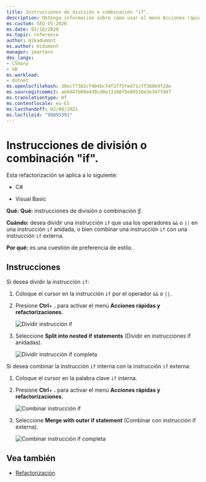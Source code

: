 ```yaml
---
title: Instrucciones de división o combinación "if".
description: Obtenga información sobre cómo usar el menú Acciones rápidas y refactorizaciones para dividir o combinar instrucciones if.
ms.custom: SEO-VS-2020
ms.date: 03/10/2020
ms.topic: reference
author: mikadumont
ms.author: midumont
manager: jmartens
dev_langs:
- CSharp
- VB
ms.workload:
- dotnet
ms.openlocfilehash: 30ec77382cf404bc74f2ff5fed71cff360b9f28e
ms.sourcegitcommit: ae6d47b09a439cd0e13180f5e89510e3e347fd47
ms.translationtype: HT
ms.contentlocale: es-ES
ms.lasthandoff: 02/08/2021
ms.locfileid: "99893391"
---
```

# <a name="split-or-merge-if-statements"></a>Instrucciones de división o combinación "if".

Esta refactorización se aplica a lo siguiente:

- C#

- Visual Basic

**Qué:** **Qué:** instrucciones de división o combinación [if](/dotnet/csharp/language-reference/keywords/if-else).

**Cuándo:** desea dividir una instrucción `if` que usa los operadores `&&` o `||` en una instrucción `if` anidada, o bien combinar una instrucción `if` con una instrucción `if` externa.

**Por qué:** es una cuestión de preferencia de estilo.  

## <a name="how-to"></a>Instrucciones

Si desea dividir la instrucción `if`:

1. Coloque el cursor en la instrucción `if` por el operador `&&` o `||`.

2. Presione **Ctrl**+ **.** para activar el menú **Acciones rápidas y refactorizaciones**.

    ![Dividir instrucción if](../media/split-if-statement.png)

3. Seleccione **Split into nested if statements** (Dividir en instrucciones if anidadas).

    ![Dividir instrucción if completa](../media/split-if-statement-complete.png)

Si desea combinar la instrucción `if` interna con la instrucción `if` externa: 

1. Coloque el cursor en la palabra clave `if` interna.

2. Presione **Ctrl**+ **.** para activar el menú **Acciones rápidas y refactorizaciones**.

    ![Combinar instrucción if](../media/merge-if-statement.png)

3. Seleccione **Merge with outer if statement** (Combinar con instrucción if externa).

    ![Combinar instrucción if completa](../media/merge-if-statement-complete.png)

## <a name="see-also"></a>Vea también

- [Refactorización](../refactoring-in-visual-studio.md)
